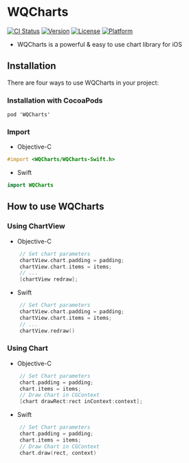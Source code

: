 # WQCharts

[![CI Status](https://img.shields.io/travis/wqcoder@gmail.com/WQCharts.svg?style=flat)](https://travis-ci.org/wqcoder@gmail.com/WQCharts)
[![Version](https://img.shields.io/cocoapods/v/WQCharts.svg?style=flat)](https://cocoapods.org/pods/WQCharts)
[![License](https://img.shields.io/cocoapods/l/WQCharts.svg?style=flat)](https://cocoapods.org/pods/WQCharts)
[![Platform](https://img.shields.io/cocoapods/p/WQCharts.svg?style=flat)](https://cocoapods.org/pods/WQCharts)

* WQCharts is a powerful & easy to use chart library for iOS

## Installation
There are four ways to use WQCharts in your project:
### Installation with CocoaPods
```
pod 'WQCharts'
```
### Import 

* Objective-C
```objective-c
#import <WQCharts/WQCharts-Swift.h>
```

* Swift
```swift
import WQCharts
```

## How to use WQCharts

### Using ChartView

* Objective-C
```objective-c
    // Set chart parameters
    chartView.chart.padding = padding;
    chartView.chart.items = items;
    // ...
    [chartView redraw];
```

* Swift
```swift
    // Set Chart parameters
    chartView.chart.padding = padding;
    chartView.chart.items = items;
    // ...
    chartView.redraw()
```

### Using Chart

* Objective-C
```objective-c
    // Set Chart parameters
    chart.padding = padding;
    chart.items = items;
    // Draw Chart in CGContext
    [chart drawRect:rect inContext:context];
```

* Swift
```swift
    // Set Chart parameters
    chart.padding = padding;
    chart.items = items;
    // Draw Chart in CGContext
    chart.draw(rect, context)
```


